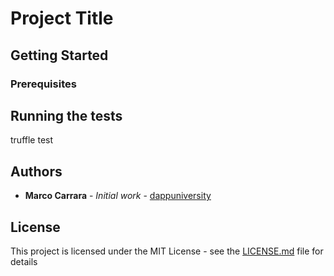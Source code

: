 # Project Title



## Getting Started


### Prerequisites

## Running the tests

truffle test

## Authors

* **Marco Carrara** - *Initial work* - [dappuniversity](https://github.com/dappuniversity)
## License

This project is licensed under the MIT License - see the [LICENSE.md](LICENSE.md) file for details
